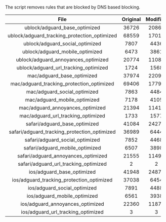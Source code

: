 The script removes rules that are blocked by DNS based blocking.


| File | Original | Modified |
|:----:|:-----:|:-----:|
| ublock/adguard_base_optimized | 36726 | 20868 |
| ublock/adguard_tracking_protection_optimized | 68559 | 17019 |
| ublock/adguard_social_optimized | 7807 | 4436 |
| ublock/adguard_mobile_optimized | 6473 | 3861 |
| ublock/adguard_annoyances_optimized | 20774 | 11087 |
| ublock/adguard_url_tracking_optimized | 1724 | 1568 |
| mac/adguard_base_optimized | 37974 | 22093 |
| mac/adguard_tracking_protection_optimized | 69406 | 17794 |
| mac/adguard_social_optimized | 7863 | 4484 |
| mac/adguard_mobile_optimized | 7178 | 4105 |
| mac/adguard_annoyances_optimized | 21394 | 11417 |
| mac/adguard_url_tracking_optimized | 1733 | 1577 |
| safari/adguard_base_optimized | 41084 | 24275 |
| safari/adguard_tracking_protection_optimized | 36989 | 6444 |
| safari/adguard_social_optimized | 7852 | 4468 |
| safari/adguard_mobile_optimized | 6507 | 3898 |
| safari/adguard_annoyances_optimized | 21555 | 11497 |
| safari/adguard_url_tracking_optimized | 2 | 2 |
| ios/adguard_base_optimized | 41948 | 24873 |
| ios/adguard_tracking_protection_optimized | 37038 | 6454 |
| ios/adguard_social_optimized | 7891 | 4488 |
| ios/adguard_mobile_optimized | 6561 | 3938 |
| ios/adguard_annoyances_optimized | 22360 | 11872 |
| ios/adguard_url_tracking_optimized | 3 | 3 |